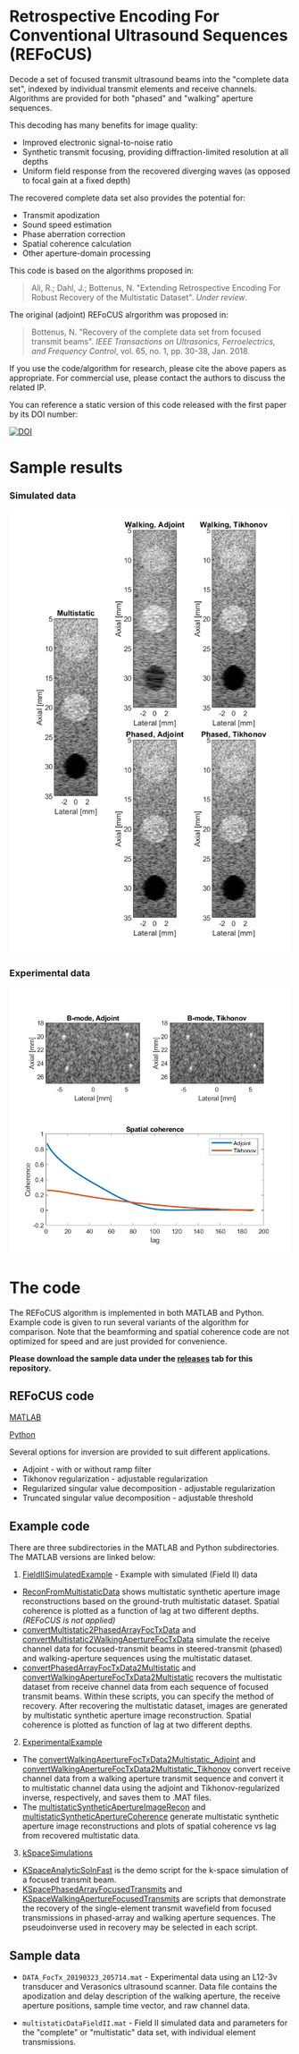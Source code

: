 # Retrospective Encoding For Conventional Ultrasound Sequences (REFoCUS)

Decode a set of focused transmit ultrasound beams into the "complete data set", indexed by individual transmit elements and receive channels. Algorithms are provided for both "phased" and "walking" aperture sequences.

This decoding has many benefits for image quality:
* Improved electronic signal-to-noise ratio
* Synthetic transmit focusing, providing diffraction-limited resolution at all depths
* Uniform field response from the recovered diverging waves (as opposed to focal gain at a fixed depth)

The recovered complete data set also provides the potential for:
* Transmit apodization
* Sound speed estimation
* Phase aberration correction
* Spatial coherence calculation
* Other aperture-domain processing

This code is based on the algorithms proposed in:

> Ali, R.; Dahl, J.; Bottenus, N. "Extending Retrospective Encoding For Robust Recovery of the Multistatic Dataset". *Under review*.

The original (adjoint) REFoCUS alrgorithm was proposed in:

> Bottenus, N. "Recovery of the complete data set from focused transmit beams". *IEEE Transactions on Ultrasonics, Ferroelectrics, and Frequency Control*, vol. 65, no. 1, pp. 30-38, Jan. 2018.

If you use the code/algorithm for research, please cite the above papers as appropriate. For commercial use, please contact the authors to discuss the related IP.

You can reference a static version of this code released with the first paper by its DOI number:

[![DOI](https://zenodo.org/badge/DOI/10.5281/zenodo.3473561.svg)](https://doi.org/10.5281/zenodo.3473561)

# Sample results
### Simulated data

![Simulated](/simulated.png)

### Experimental data

![Experimental](/experimental.png)

# The code
The REFoCUS algorithm is implemented in both MATLAB and Python. Example code is given to run several variants of the algorithm for comparison. Note that the beamforming and spatial coherence code are not optimized for speed and are just provided for convenience.

**Please download the sample data under the [releases](https://github.com/nbottenus/REFoCUS/releases) tab for this repository.**

## REFoCUS code

[MATLAB](MATLAB/refocus/refocus_decode.m)

[Python](Python/refocus.py#L103)

Several options for inversion are provided to suit different applications.
* Adjoint - with or without ramp filter
* Tikhonov regularization - adjustable regularization
* Regularized singular value decomposition - adjustable regularization
* Truncated singular value decomposition - adjustable threshold

## Example code
There are three subdirectories in the MATLAB and Python subdirectories. The MATLAB versions are linked below:
1. [FieldIISimulatedExample](MATLAB/FieldIISimulatedExample) - Example with simulated (Field II) data
  * [ReconFromMultistaticData](MATLAB/FieldIISimulatedExample/ReconFromMultistaticData.m) shows multistatic synthetic aperture image reconstructions based on the ground-truth multistatic dataset. Spatial coherence is plotted as a function of lag at two different depths. *(REFoCUS is not applied)*
  * [convertMultistatic2PhasedArrayFocTxData](MATLAB/FieldIISimulatedExample/convertMultistatic2PhasedArrayFocTxData.m) and [convertMultistatic2WalkingApertureFocTxData](MATLAB/FieldIISimulatedExample/convertMultistatic2WalkingApertureFocTxData.m) simulate the receive channel data for focused-transmit beams in steered-transmit (phased) and walking-aperture sequences using the multistatic dataset.
  * [convertPhasedArrayFocTxData2Multistatic](MATLAB/FieldIISimulatedExample/convertPhasedArrayFocTxData2Multistatic.m) and [convertWalkingApertureFocTxData2Multistatic](MATLAB/FieldIISimulatedExample/convertWalkingApertureFocTxData2Multistatic.m) recovers the multistatic dataset from receive channel data from each sequence of focused transmit beams. Within these scripts, you can specify the method of recovery. After recovering the multistatic dataset, images are generated by multistatic synthetic aperture image reconstruction. Spatial coherence is plotted as function of lag at two different depths.

2. [ExperimentalExample](MATLAB/ExperimentalExample)
  * The [convertWalkingApertureFocTxData2Multistatic_Adjoint](MATLAB/ExperimentalExample/convertWalkingApertureFocTxData2Multistatic_Adjoint.m) and [convertWalkingApertureFocTxData2Multistatic_Tikhonov](MATLAB/ExperimentalExample/convertWalkingApertureFocTxData2Multistatic_Tikhonov.m) convert receive channel data from a walking aperture transmit sequence and convert it to multistatic channel data using the adjoint and Tikhonov-regularized inverse, respectively, and saves them to .MAT files.
  * The [multistaticSyntheticApertureImageRecon](MATLAB/ExperimentalExample/multistaticSyntheticApertureImageRecon.m) and [multistaticSyntheticApertureCoherence](MATLAB/ExperimentalExample/multistaticSyntheticApertureCoherence.m) generate multistatic synthetic aperture image reconstructions and plots of spatial coherence vs lag from recovered multistatic data. 

3. [kSpaceSimulations](MATLAB/kSpaceSimulations)
  * [KSpaceAnalyticSolnFast](MATLAB/kSpaceSimulations/KSpaceAnalyticSolnFast.m) is the demo script for the k-space simulation of a focused transmit beam.
  * [KSpacePhasedArrayFocusedTransmits](MATLAB/kSpaceSimulations/KSpacePhasedArrayFocusedTransmits.m) and [KSpaceWalkingApertureFocusedTransmits](MATLAB/kSpaceSimulations/KSpaceWalkingApertureFocusedTransmits.m) are scripts that demonstrate the recovery of the single-element transmit wavefield from focused transmissions in phased-array and walking aperture sequences. The pseudoinverse used in recovery may be selected in each script.
  
## Sample data

* `DATA_FocTx_20190323_205714.mat` - Experimental data using an L12-3v transducer and Verasonics ultrasound scanner. Data file contains the apodization and delay description of the walking aperture, the receive aperture positions, sample time vector, and raw channel data.

* `multistaticDataFieldII.mat` - Field II simulated data and parameters for the "complete" or "multistatic" data set, with individual element transmissions.
